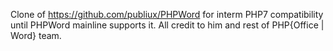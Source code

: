 Clone of https://github.com/publiux/PHPWord for interm PHP7 compatibility until PHPWord mainline supports it.  All credit to him and rest of PHP{Office | Word} team.

